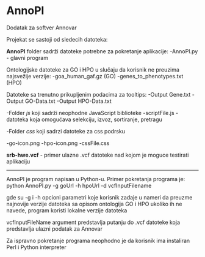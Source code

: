 # AnnoPI
Dodatak za softver Annovar

Projekat se sastoji od sledecih datoteka:

**AnnoPI** folder sadrži datoteke potrebne za pokretanje aplikacije:
-AnnoPI.py - glavni program

Ontologijske datoteke za GO i HPO u slučaju da korisnik  ne preuzima najsvežije verzije:
-goa_human_gaf.gz (GO)
-genes_to_phenotypes.txt (HPO)

Datoteke sa trenutno prikupljenim podacima za tooltips:
-Output Gene.txt
-Output GO-Data.txt
-Output HPO-Data.txt 

-Folder *js* koji sadrži neophodne JavaScript biblioteke
-scriptFile.js - datoteka koja omogućava selekciju, izvoz, sortiranje, pretragu

-Folder *css* koji sadrzi datoteke za css podrsku

-go-icon.png
-hpo-icon.png
-cssFile.css

**srb-hwe.vcf** - primer ulazne .vcf datoteke nad kojom je moguce testirati aplikaciju

--------------------------------------

AnnoPI je program napisan u Python-u. Primer pokretanja programa je:
python AnnoPI.py -g goUrl -h hpoUrl -d vcfInputFilename

gde su -g i -h opcioni parametri koje korisnik zadaje u nameri da preuzme najnovije verzije datoteka sa opisom ontologija GO i HPO
ukoliko ih ne navede, program koristi lokalne verzije datoteka

vcfInputFileName argument predstavlja putanju do .vcf datoteke koja predstavlja ulazni podatak za Annovar

Za ispravno pokretanje programa neophodno je da korisnik ima instaliran Perl i Python interpreter
